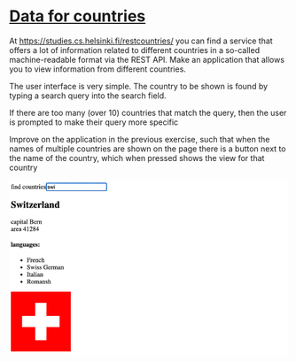 # [Data for countries](https://fullstackopen.com/en/part2/adding_styles_to_react_app#exercises-2-18-2-20)

At https://studies.cs.helsinki.fi/restcountries/ you can find a service that offers a lot of information related to different countries in a so-called machine-readable format via the REST API. Make an application that allows you to view information from different countries.

The user interface is very simple. The country to be shown is found by typing a search query into the search field.

If there are too many (over 10) countries that match the query, then the user is prompted to make their query more specific

Improve on the application in the previous exercise, such that when the names of multiple countries are shown on the page there is a button next to the name of the country, which when pressed shows the view for that country

![Alt text](images/19c3.png)